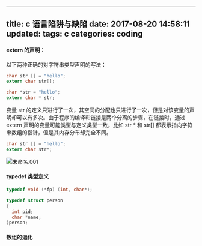 
---
title: c 语言陷阱与缺陷
date: 2017-08-20 14:58:11
updated: 
tags: c
categories: coding
---
	
#### extern 的声明：

<!-- more -->
以下两种正确的对字符串类型声明的写法：

```c
char str [] = "hello";
extern char str[];

char *str = "hello";
extern char * str;
```



变量 str 的定义只进行了一次，其空间的分配也只进行了一次，但是对该变量的声明却可以有多次。由于程序的编译和链接是两个分离的步骤，在链接时，通过extern 声明的变量可能类型与定义类型一致，比如 str * 和  str[] 都表示指向字符串数组的指针，但是其内存分布却完全不同。

```C
char str [] = "hello";
extern char str*;
```

![未命名.001](./未命名.001.jpeg)



#### typedef 类型定义

```C
typedef void (*fp) (int, char*);

typedef struct person
{
  int pid;
  char *name;
}person;
```





#### 数组的退化
